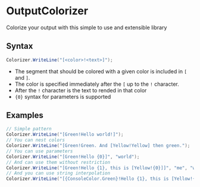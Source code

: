 # OutputColorizer
Colorize your output with this simple to use and extensible library

## Syntax
```csharp
Colorizer.WriteLine("[<color>!<text>]");
```
- The segment that should be colored with a given color is included in `[` and `]`. 
- The color is specified immediately after the `[` up to the `!` character.
- After the `!` character is the text to rended in that color
- `{0}` syntax for parameters is supported

## Examples
```csharp
// Simple pattern
Colorizer.WriteLine("[Green!Hello world!]"); 
// You can nest colors
Colorizer.WriteLine("[Green!Green. And [Yellow!Yellow] then green."); 
// You can use parameters
Colorizer.WriteLine("[Green!Hello {0}]", "world"); 
// And can use them without restriction
Colorizer.WriteLine("[Green!Hello {1}, this is [Yellow!{0}]]", "me", "world"); 
// And you can use string interpolation
Colorizer.WriteLine("[{ConsoleColor.Green}!Hello {1}, this is [Yellow!{0}]]", "me", "world"); 
```
